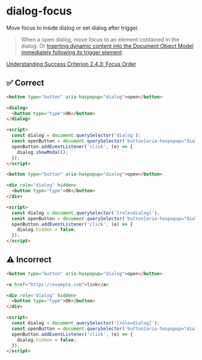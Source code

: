 # dialog-focus

Move focus to inside dialog or set dialog after trigger.

> When a open dialog, move focus to an element contained in the dialog. Or [Inserting dynamic content into the Document Object Model immediately following its trigger element](https://www.w3.org/WAI/WCAG21/Techniques/client-side-script/SCR26).

[Understanding Success Criterion 2\.4\.3: Focus Order](https://www.w3.org/WAI/WCAG21/Understanding/focus-order.html)

## :white_check_mark: Correct

```html
<button type="button" aria-haspopup="dialog">open</button>

<dialog>
  <button type="type">OK</button>
</dialog>

<script>
  const dialog = document.querySelector('dialog');
  const openButton = document.querySelector('button[aria-haspopup="dialog"]');
  openButton.addEventListener('click', (e) => {
    dialog.showModal();
  });
</script>
```

```html
<button type="button" aria-haspopup="dialog">open</button>

<div role="dialog" hidden>
  <button type="type">OK</button>
</div>

<script>
  const dialog = document.querySelector('[role=dialog]');
  const openButton = document.querySelector('button[aria-haspopup="dialog"]');
  openButton.addEventListener('click', (e) => {
    dialog.hidden = false;
  });
</script>
```

## :warning: Incorrect

```html
<button type="button" aria-haspopup="dialog">open</button>

<a href="https://example.com">link</a>

<div role="dialog" hidden>
  <button type="type">OK</button>
</div>

<script>
  const dialog = document.querySelector('[role=dialog]');
  const openButton = document.querySelector('button[aria-haspopup="dialog"]');
  openButton.addEventListener('click', (e) => {
    dialog.hidden = false;
  });
</script>
```

